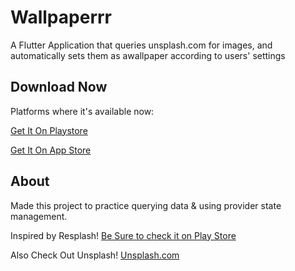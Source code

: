 # Wallpaperrr

A Flutter Application that queries unsplash.com for images, and automatically sets them as awallpaper according to users' settings

## Download Now

Platforms where it's available now:

[Get It On Playstore](https://flutter.dev/docs/get-started/codelab)

[Get It On App Store](https://flutter.dev/docs)

## About

Made this project to practice querying data & using provider state management.

Inspired by Resplash!
[Be Sure to check it on Play Store](playstore.com/resplash)

Also Check Out Unsplash!
[Unsplash.com](unsplash.com)
